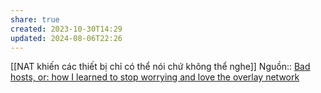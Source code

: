 ```yaml
---
share: true
created: 2023-10-30T14:29
updated: 2024-08-06T22:26
---
```

[[NAT khiến các thiết bị chỉ có thể nói chứ không thể nghe]]
Nguồn:: [Bad hosts, or: how I learned to stop worrying and love the overlay network](https://www.robinsloan.com/lab/bad-hosts/)